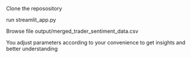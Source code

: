 Clone the reposository

run streamlit_app.py


Browse file output/merged_trader_sentiment_data.csv

You adjust parameters according to your convenience to get insights and better understanding
